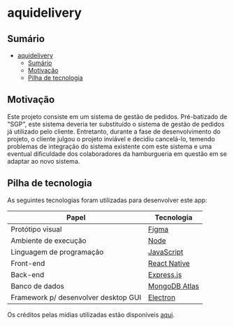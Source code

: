 # aquidelivery

## Sumário

- [aquidelivery](#aquidelivery)
  - [Sumário](#sumário)
  - [Motivação](#motivação)
  - [Pilha de tecnologia](#pilha-de-tecnologia)

## Motivação

Este projeto consiste em um sistema de gestão de pedidos. Pré-batizado de "SGP", este sistema deveria ter substituído o sistema de gestão de pedidos já utilizado pelo cliente. Entretanto, durante a fase de desenvolvimento do projeto, o cliente julgou o projeto inviável e decidiu cancelá-lo, temendo problemas de integração do sistema existente com este sistema e uma eventual dificuldade dos colaboradores da hamburgueria em questão em se adaptar ao novo sistema.

## Pilha de tecnologia

As seguintes tecnologias foram utilizadas para desenvolver este app:

| Papel | Tecnologia |
|-|-|
| Protótipo visual | [Figma](https://figma.com/) |
| Ambiente de execução | [Node](https://nodejs.org/en/) |
| Linguagem de programação | [JavaScript](https://developer.mozilla.org/pt-BR/docs/Web/JavaScript) |
| Front-end | [React Native](https://reactnative.dev/) |
| Back-end | [Express.js](https://expressjs.com/pt-br/) |
| Banco de dados | [MongoDB Atlas](https://cloud.mongodb.com/) |
| Framework p/ desenvolver desktop GUI | [Electron](https://www.electronjs.org/pt/) |

Os créditos pelas mídias utilizadas estão disponíveis [aqui](./src/assets/README.md).